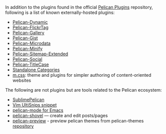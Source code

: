 In addition to the plugins found in the official [Pelican Plugins](https://github.com/getpelican/pelican-plugins) repository, following is a list of known externally-hosted plugins:

* [Pelican-Dynamic](https://github.com/wrobstory/pelican_dynamic)
* [Pelican-FlickrTag](https://github.com/streeter/pelican-flickrtag)
* [Pelican-Gallery](https://github.com/hunt3r/pelican-gallery)
* [Pelican-Gist](https://github.com/streeter/pelican-gist)
* [Pelican-Microdata](https://github.com/noirbizarre/pelican-microdata)
* [Pelican-Minify](https://github.com/rdegges/pelican-minify)
* [Pelican-Sitemap-Extended](https://github.com/dArignac/pelican-extended-sitemap)
* [Pelican-Social](https://github.com/noirbizarre/pelican-social)
* [Pelican-TitleCase](https://github.com/jrarseneau/pelican-titlecase)
* [Standalone Categories](https://bitbucket.org/simblestudios/pelican-standalone-categories-plugin)
* [m.css](http://mcss.mosra.cz/): theme and plugins for simpler authoring of content-oriented websites

The following are not plugins but are tools related to the Pelican ecosystem:

* [SublimePelican](https://github.com/jsliang/sublime-pelican)
* [Vim UltiSnips snippet](https://github.com/talha131/dotfiles/blob/master/vim/vim/my_UltiSnips/markdown.snippets)
* [pelican-mode for Emacs](https://github.com/joewreschnig/pelican-mode)
* [pelican-shovel](https://github.com/dandesousa/pelican-shovel) — create and edit posts/pages
* [pelican-preview](http://pelican-preview.herokuapp.com/) - preview pelican themes from pelican-themes [repository](https://github.com/getpelican/pelican-themes)